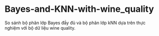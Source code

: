 # Bayes-and-KNN-with-wine_quality
So sánh bộ phân lớp Bayes đầy đủ và bộ phân lớp kNN dựa trên thực nghiệm với bộ dữ liệu wine quality. 
